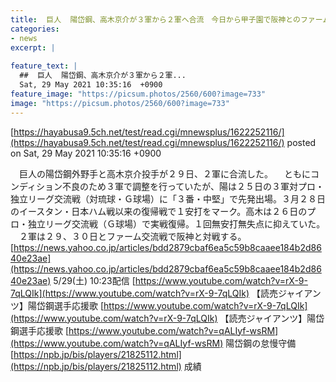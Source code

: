 ```yaml
---
title:  巨人  陽岱鋼、高木京介が３軍から２軍へ合流　今日から甲子園で阪神とのファーム交流戦２連戦   ・077　0本　0打点（2軍）  
categories:
- news
excerpt: |
  
feature_text: |
  ##  巨人  陽岱鋼、高木京介が３軍から２軍...
  Sat, 29 May 2021 10:35:16  +0900
feature_image: "https://picsum.photos/2560/600?image=733"
image: "https://picsum.photos/2560/600?image=733"
---
```


[https://hayabusa9.5ch.net/test/read.cgi/mnewsplus/1622252116/](https://hayabusa9.5ch.net/test/read.cgi/mnewsplus/1622252116/)
posted on Sat, 29 May 2021 10:35:16  +0900

<!--more-->

　巨人の陽岱鋼外野手と高木京介投手が２９日、２軍に合流した。 　ともにコンディション不良のため３軍で調整を行っていたが、陽は２５日の３軍対プロ・独立リーグ交流戦（対琉球・Ｇ球場）に「３番・中堅」で先発出場。３月２８日のイースタン・日本ハム戦以来の復帰戦で１安打をマーク。高木は２６日のプロ・独立リーグ交流戦（Ｇ球場）で実戦復帰。１回無安打無失点に抑えていた。 　２軍は２９、３０日とファーム交流戦で阪神と対戦する。 [https://news.yahoo.co.jp/articles/bdd2879cbaf6ea5c59b8caaee184b2d8640e23ae](https://news.yahoo.co.jp/articles/bdd2879cbaf6ea5c59b8caaee184b2d8640e23ae) 5/29(土) 10:23配信 [https://www.youtube.com/watch?v=rX-9-7qLQIk](https://www.youtube.com/watch?v=rX-9-7qLQIk) 【読売ジャイアンツ】陽岱鋼選手応援歌 [https://www.youtube.com/watch?v=rX-9-7qLQIk](https://www.youtube.com/watch?v=rX-9-7qLQIk) 【読売ジャイアンツ】陽岱鋼選手応援歌 [https://www.youtube.com/watch?v=qALIyf-wsRM](https://www.youtube.com/watch?v=qALIyf-wsRM) 陽岱鋼の怠慢守備 [https://npb.jp/bis/players/21825112.html](https://npb.jp/bis/players/21825112.html) 成績
